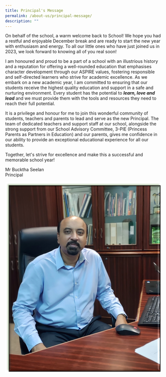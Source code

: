```yaml
---
title: Principal's Message
permalink: /about-us/principal-message/
description: ""
---
```

On behalf of the school, a warm welcome back to School! We hope you had a restful and enjoyable December break and are ready to start the new year with enthusiasm and energy. To all our little ones who have just joined us in 2023, we look forward to knowing all of you real soon!

I am honoured and proud to be a part of a school with an illustrious history and a reputation for offering a well-rounded education that emphasises character development through our ASPIRE values, fostering responsible and self-directed learners who strive for academic excellence. As we embark on a new academic year, I am committed to ensuring that our students receive the highest quality education and support in a safe and nurturing environment. Every student has the potential to **_learn, love and lead_** and we must provide them with the tools and resources they need to reach their full potential.

It is a privilege and honour for me to join this wonderful community of students, teachers and parents to lead and serve as the new Principal. The team of dedicated teachers and support staff at our school, alongside the strong support from our School Advisory Committee, 3-PIE (Princess Parents as Partners in Education) and our parents, gives me confidence in our ability to provide an exceptional educational experience for all our students.

Together, let's strive for excellence and make this a successful and memorable school year!

Mr Bucktha Seelan <br>
Principal

![](/images/Principal.png)